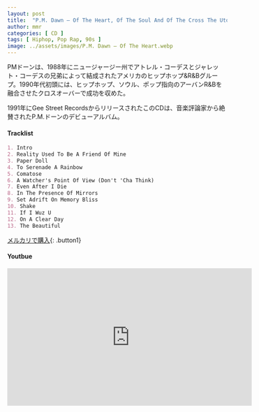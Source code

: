 ```yaml
---
layout: post
title:  "P.M. Dawn – Of The Heart, Of The Soul And Of The Cross The Utopian Experience"
author: mmr
categories: [ CD ]
tags: [ Hiphop, Pop Rap, 90s ]
image: ../assets/images/P.M. Dawn – Of The Heart.webp
---
```


PMドーンは、1988年にニュージャージー州でアトレル・コーデスとジャレット・コーデスの兄弟によって結成されたアメリカのヒップホップ&R&Bグループ。1990年代初頭には、ヒップホップ、ソウル、ポップ指向のアーバンR&Bを融合させたクロスオーバーで成功を収めた。

1991年にGee Street RecordsからリリースされたこのCDは、音楽評論家から絶賛されたP.M.ドーンのデビューアルバム。


#### Tracklist
```md
1. Intro
2. Reality Used To Be A Friend Of Mine
3. Paper Doll
4. To Serenade A Rainbow
5. Comatose
6. A Watcher's Point Of View (Don't 'Cha Think)
7. Even After I Die
8. In The Presence Of Mirrors
9. Set Adrift On Memory Bliss
10. Shake
11. If I Wuz U
12. On A Clear Day
13. The Beautiful
```

[メルカリで購入](https://jp.mercari.com/item/m61076147963?afid=6142608987){: .button1}

#### Youtbue
<iframe width="560" height="315" src="https://www.youtube.com/embed/BtK_y1n2ERk?si=RdB8r7AxJbzMq49L" title="YouTube video player" frameborder="0" allow="accelerometer; autoplay; clipboard-write; encrypted-media; gyroscope; picture-in-picture; web-share" referrerpolicy="strict-origin-when-cross-origin" allowfullscreen></iframe>
